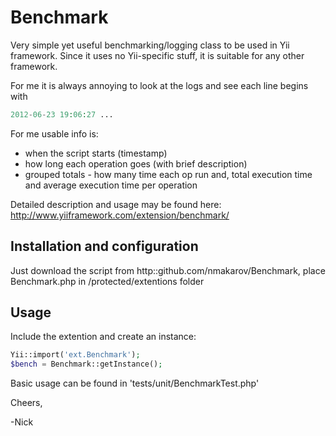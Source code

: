 Benchmark
=========

Very simple yet useful benchmarking/logging class to be used in Yii framework. Since it uses no Yii-specific stuff, it is suitable for any other framework.

For me it is always annoying to look at the logs and see each line begins with 

```php
2012-06-23 19:06:27 ...
```
For me usable info is:
* when the script starts (timestamp)
* how long each operation goes (with brief description)
* grouped totals - how many time each op run and, total execution time and average execution time per operation

Detailed description and usage may be found here: <a href="http://www.yiiframework.com/extension/benchmark/">http://www.yiiframework.com/extension/benchmark/</a>

## Installation and configuration

Just download the script from http::github.com/nmakarov/Benchmark,
place Benchmark.php in /protected/extentions folder

## Usage

Include the extention and create an instance:
```php
Yii::import('ext.Benchmark');
$bench = Benchmark::getInstance();
```

Basic usage can be found in 'tests/unit/BenchmarkTest.php'

Cheers,

-Nick